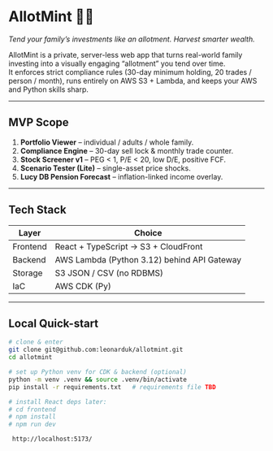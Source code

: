 # AllotMint 🌱💷
*Tend your family’s investments like an allotment. Harvest smarter wealth.*

AllotMint is a private, server-less web app that turns real-world family investing into a visually engaging “allotment” you tend over time.  
It enforces strict compliance rules (30-day minimum holding, 20 trades / person / month), runs entirely on AWS S3 + Lambda, and keeps your AWS and Python skills sharp.

---

## MVP Scope
1. **Portfolio Viewer** – individual / adults / whole family.
2. **Compliance Engine** – 30-day sell lock & monthly trade counter.
3. **Stock Screener v1** – PEG < 1, P/E < 20, low D/E, positive FCF.
4. **Scenario Tester (Lite)** – single-asset price shocks.
5. **Lucy DB Pension Forecast** – inflation-linked income overlay.

---

## Tech Stack
| Layer      | Choice                      |
|------------|----------------------------|
| Frontend   | React + TypeScript → S3 + CloudFront |
| Backend    | AWS Lambda (Python 3.12) behind API Gateway |
| Storage    | S3 JSON / CSV (no RDBMS)   |
| IaC        | AWS CDK (Py)               |

---

## Local Quick-start
```bash
# clone & enter
git clone git@github.com:leonarduk/allotmint.git
cd allotmint

# set up Python venv for CDK & backend (optional)
python -m venv .venv && source .venv/bin/activate
pip install -r requirements.txt   # requirements file TBD

# install React deps later:
# cd frontend
# npm install
# npm run dev

 http://localhost:5173/